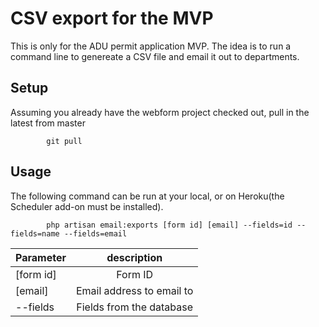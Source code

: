 # CSV export for the MVP

This is only for the ADU permit application MVP. The idea is to run a command line to genereate a CSV file and email it out to departments.

## Setup
Assuming you already have the webform project checked out, pull in the latest from master
```
        git pull
```

## Usage
The following command can be run at your local, or on Heroku(the Scheduler add-on must be installed).
```
        php artisan email:exports [form id] [email] --fields=id --fields=name --fields=email
```

| Parameter     | description   |
| ------------- |:-------------:|
| [form id]     | Form ID |
| [email]       | Email address to email to|
| --fields      | Fields from the database|